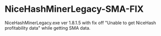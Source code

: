 # NiceHashMinerLegacy-SMA-FIX
NiceHashMinerLegacy.exe ver 1.8.1.5 with fix off "Unable to get NiceHash profitability data" while getting SMA data.
